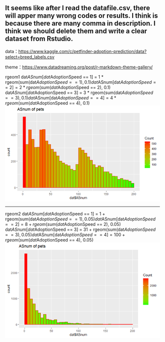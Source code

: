 ## It seems like after I read the datafile.csv, there will apper many wrong codes or results. I think is because there are many comma in description. I think we should delete them and write a clear dataset from Rstudio.


data：https://www.kaggle.com/c/petfinder-adoption-prediction/data?select=breed_labels.csv

theme：https://www.datadreaming.org/post/r-markdown-theme-gallery/

rgeom1
dat$ASnum[dat$AdoptionSpeed == 1] = 1 * rgeom(sum(dat$AdoptionSpeed == 1), 0.1)  
dat$ASnum[dat$AdoptionSpeed == 2] = 2 * rgeom(sum(dat$AdoptionSpeed == 2), 0.1)  
dat$ASnum[dat$AdoptionSpeed == 3] = 3 * rgeom(sum(dat$AdoptionSpeed == 3), 0.1)  
dat$ASnum[dat$AdoptionSpeed == 4] = 4 * rgeom(sum(dat$AdoptionSpeed == 4), 0.1)  
![image](https://github.com/alexiskaldany/data_torture/blob/main/chapter_3/image/test_rgeom1.png)
****
rgeom2
dat$ASnum[dat$AdoptionSpeed == 1] = 1 + rgeom(sum(dat$AdoptionSpeed == 1), 0.05)  
dat$ASnum[dat$AdoptionSpeed == 2] = 8 + rgeom(sum(dat$AdoptionSpeed == 2), 0.05)  
dat$ASnum[dat$AdoptionSpeed == 3] = 31 + rgeom(sum(dat$AdoptionSpeed == 3), 0.05)  
dat$ASnum[dat$AdoptionSpeed == 4] = 100 + rgeom(sum(dat$AdoptionSpeed == 4), 0.05)  
![image](https://github.com/alexiskaldany/data_torture/blob/main/chapter_3/image/test_rgeom2.png)

